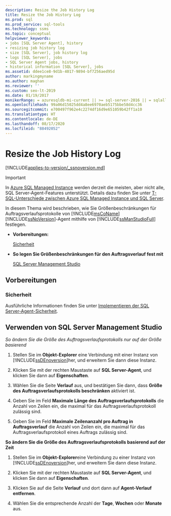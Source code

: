 ```yaml
---
description: Resize the Job History Log
title: Resize the Job History Log
ms.prod: sql
ms.prod_service: sql-tools
ms.technology: ssms
ms.topic: conceptual
helpviewer_keywords:
- jobs [SQL Server Agent], history
- resizing job history log
- size [SQL Server], job history log
- logs [SQL Server], jobs
- SQL Server Agent jobs, history
- historical information [SQL Server], jobs
ms.assetid: ddee1ce8-9d1b-4017-9894-bf7256aed95d
author: markingmyname
ms.author: maghan
ms.reviewer: ''
ms.custom: seo-lt-2019
ms.date: 01/19/2017
monikerRange: = azuresqldb-mi-current || >= sql-server-2016 || = sqlallproducts-allversions
ms.openlocfilehash: 99a06d15025dd4a8ee6970aeb5175bbe58d4cc36
ms.sourcegitcommit: e700497f962e4c2274df16d9e651059b42ff1a10
ms.translationtype: HT
ms.contentlocale: de-DE
ms.lasthandoff: 08/17/2020
ms.locfileid: "88492052"
---
```

# <a name="resize-the-job-history-log"></a>Resize the Job History Log

[!INCLUDE[applies-to-version/_ssnoversion.md](../../includes/applies-to-version/sqlserver.md)]

> [!IMPORTANT]  
> In [Azure SQL Managed Instance](https://docs.microsoft.com/azure/sql-database/sql-database-managed-instance) werden derzeit die meisten, aber nicht alle, SQL Server-Agent-Features unterstützt. Details dazu finden Sie unter [T-SQL-Unterschiede zwischen Azure SQL Managed Instance und SQL Server](https://docs.microsoft.com/azure/sql-database/sql-database-managed-instance-transact-sql-information#sql-server-agent).

In diesem Thema wird beschrieben, wie Sie Größenbeschränkungen für Auftragsverlaufsprotokolle von [!INCLUDE[msCoName](../../includes/msconame_md.md)] [!INCLUDE[ssNoVersion](../../includes/ssnoversion-md.md)]-Agent mithilfe von [!INCLUDE[ssManStudioFull](../../includes/ssmanstudiofull-md.md)] festlegen.

- **Vorbereitungen:**  

    [Sicherheit](#Security)  

- **So legen Sie Größenbeschränkungen für den Auftragsverlauf fest mit**  

    [SQL Server Management Studio](#SSMS)

## <a name="before-you-begin"></a><a name="BeforeYouBegin"></a>Vorbereitungen  

### <a name="security"></a><a name="Security"></a>Sicherheit

Ausführliche Informationen finden Sie unter [Implementieren der SQL Server-Agent-Sicherheit](../../ssms/agent/implement-sql-server-agent-security.md).  

## <a name="using-sql-server-management-studio"></a><a name="SSMS"></a>Verwenden von SQL Server Management Studio

*So ändern Sie die Größe des Auftragsverlaufsprotokolls nur auf der Größe basierend*

1. Stellen Sie im **Objekt-Explorer** eine Verbindung mit einer Instanz von [!INCLUDE[ssDEnoversion](../../includes/ssdenoversion_md.md)]her, und erweitern Sie dann diese Instanz.

2. Klicken Sie mit der rechten Maustaste auf **SQL Server-Agent**, und klicken Sie dann auf **Eigenschaften**.

3. Wählen Sie die Seite **Verlauf** aus, und bestätigen Sie dann, dass **Größe des Auftragsverlaufsprotokolls beschränken** aktiviert ist.

4. Geben Sie im Feld **Maximale Länge des Auftragsverlaufsprotokolls** die Anzahl von Zeilen ein, die maximal für das Auftragsverlaufsprotokoll zulässig sind.

5. Geben Sie im Feld **Maximale Zeilenanzahl pro Auftrag in Auftragsverlauf** die Anzahl von Zeilen ein, die maximal für das Auftragsverlaufsprotokoll eines Auftrags zulässig sind.

**So ändern Sie die Größe des Auftragsverlaufsprotokolls basierend auf der Zeit**

1. Stellen Sie im **Objekt-Explorer**eine Verbindung zu einer Instanz von [!INCLUDE[ssDEnoversion](../../includes/ssdenoversion_md.md)]her, und erweitern Sie dann diese Instanz.  

2. Klicken Sie mit der rechten Maustaste auf **SQL Server-Agent**, und klicken Sie dann auf **Eigenschaften**.

3. Klicken Sie auf die Seite **Verlauf** und dort dann auf **Agent-Verlauf entfernen**.

4. Wählen Sie die entsprechende Anzahl der **Tage**, **Wochen** oder **Monate** aus.
